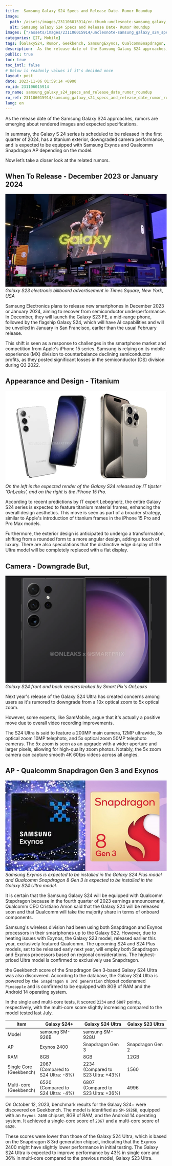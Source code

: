 ```yaml
---
title:  Samsung Galaxy S24 Specs and Release Date- Rumor Roundup
image:
  path: /assets/images/231106015914/en-thumb-unclesnote-samsung_galaxy_s24_specs_and_release_date_rumor_roundup.png
  alt: Samsung Galaxy S24 Specs and Release Date- Rumor Roundup
images: ["/assets/images/231106015914/unclesnote-samsung_galaxy_s24_specs_and_release_date_rumor_roundup-galaxy_s23_electronic_billboard_advertisement_in_times_square_new_york_usa.png", "/assets/images/231106015914/unclesnote-samsung_galaxy_s24_specs_and_release_date_rumor_roundup-on_the_left_is_the_expected_render_of_the_galaxy_s24_released_by_it_tipster_onleaks_and_on_the_right_is_the_iphone_15_pro.png", "/assets/images/231106015914/unclesnote-samsung_galaxy_s24_specs_and_release_date_rumor_roundup-galaxy_s24_front_and_back_renders_leaked_by_smart_pix_s_onleaks.png", "/assets/images/231106015914/unclesnote-samsung_galaxy_s24_specs_and_release_date_rumor_roundup-samsung_exynos_is_expected_to_be_installed_in_the_galaxy_s24_plus_model_and_qualcomm_snapdragon_8_gen_3_is_expected_to_be_installed_in_the_galaxy_s24_ultra_model.png"]
categories: [IT, Mobile]
tags: [GalaxyS24, Rumor, Geekbench, SamsungExynos, QualcommSnapdragon, Titanium, IT, Mobile]
description:  As the release date of the Samsung Galaxy S24 approaches, rumors are emerging about rendered images and expected specifications. In summary, the Galaxy S 24
public: true
toc: true
toc_intl: false
# Below is readonly values if it's decided once
layout: post
date: 2023-11-06 01:59:14 +0900
ro_id: 231106015914
ro_name: samsung_galaxy_s24_specs_and_release_date_rumor_roundup
ro_ref: 231106015914/samsung_galaxy_s24_specs_and_release_date_rumor_roundup
lang: en
---
```

As the release date of the Samsung Galaxy S24 approaches, rumors are emerging about rendered images and expected specifications.  

In summary, the Galaxy S 24 series is scheduled to be released in the first quarter of 2024, has a titanium exterior, downgraded camera performance, and is expected to be equipped with Samsung Exynos and Qualcomm Snapdragon AP depending on the model.  

Now let’s take a closer look at the related rumors.  
## When To Release - December 2023 or January 2024
![Galaxy S23 electronic billboard advertisement in Times Square, New York, USA](/assets/images/231106015914/unclesnote-samsung_galaxy_s24_specs_and_release_date_rumor_roundup-galaxy_s23_electronic_billboard_advertisement_in_times_square_new_york_usa.png)
_Galaxy S23 electronic billboard advertisement in Times Square, New York, USA_

Samsung Electronics plans to release new smartphones in December 2023 or January 2024, aiming to recover from semiconductor underperformance. In December, they will launch the Galaxy S23 FE, a mid-range phone, followed by the flagship Galaxy S24, which will have AI capabilities and will be unveiled in January in San Francisco, earlier than the usual February release.  

This shift is seen as a response to challenges in the smartphone market and competition from Apple's iPhone 15 series. Samsung is relying on its mobile experience (MX) division to counterbalance declining semiconductor profits, as they posted significant losses in the semiconductor (DS) division during Q3 2022.  
## Appearance and Design - Titanium
![On the left is the expected render of the Galaxy S24 released by IT tipster ‘OnLeaks’, and on the right is the iPhone 15 Pro.](/assets/images/231106015914/unclesnote-samsung_galaxy_s24_specs_and_release_date_rumor_roundup-on_the_left_is_the_expected_render_of_the_galaxy_s24_released_by_it_tipster_onleaks_and_on_the_right_is_the_iphone_15_pro.png)
_On the left is the expected render of the Galaxy S24 released by IT tipster ‘OnLeaks’, and on the right is the iPhone 15 Pro._

According to recent predictions by IT expert Lebegnerz, the entire Galaxy S24 series is expected to feature titanium material frames, enhancing the overall design aesthetics. This move is seen as part of a broader strategy, similar to Apple's introduction of titanium frames in the iPhone 15 Pro and Pro Max models.  

Furthermore, the exterior design is anticipated to undergo a transformation, shifting from a rounded form to a more angular design, adding a touch of luxury. There are also speculations that the distinctive edge display of the Ultra model will be completely replaced with a flat display.  
## Camera - Downgrade But,
![Galaxy S24 front and back renders leaked by Smart Pix's OnLeaks](/assets/images/231106015914/unclesnote-samsung_galaxy_s24_specs_and_release_date_rumor_roundup-galaxy_s24_front_and_back_renders_leaked_by_smart_pix_s_onleaks.png)
_Galaxy S24 front and back renders leaked by Smart Pix's OnLeaks_

Next year's release of the Galaxy S24 Ultra has created concerns among users as it's rumored to downgrade from a 10x optical zoom to 5x optical zoom.  

However, some experts, like SamMobile, argue that it's actually a positive move due to overall video recording improvements.  

The S24 Ultra is said to feature a 200MP main camera, 12MP ultrawide, 3x optical zoom 10MP telephoto, and 5x optical zoom 50MP telephoto cameras. The 5x zoom is seen as an upgrade with a wider aperture and larger pixels, allowing for high-quality zoom photos. Notably, the 5x zoom camera can capture smooth 4K 60fps videos across all angles.  
## AP - Qualcomm Snapdragon Gen 3 and Exynos
![Samsung Exynos is expected to be installed in the Galaxy S24 Plus model and Qualcomm Snapdragon 8 Gen 3 is expected to be installed in the Galaxy S24 Ultra model.](/assets/images/231106015914/unclesnote-samsung_galaxy_s24_specs_and_release_date_rumor_roundup-samsung_exynos_is_expected_to_be_installed_in_the_galaxy_s24_plus_model_and_qualcomm_snapdragon_8_gen_3_is_expected_to_be_installed_in_the_galaxy_s24_ultra_model.png)
_Samsung Exynos is expected to be installed in the Galaxy S24 Plus model and Qualcomm Snapdragon 8 Gen 3 is expected to be installed in the Galaxy S24 Ultra model._

It is certain that the Samsung Galaxy S24 will be equipped with Qualcomm Stepdragon because in the fourth quarter of 2023 earnings announcement, Qualcomm CEO Cristiano Amon said that the Galaxy S24 will be released soon and that Qualcomm will take the majority share in terms of onboard components.  

Samsung's wireless division had been using both Snapdragon and Exynos processors in their smartphones up to the Galaxy S22. However, due to heating issues with Exynos, the Galaxy S23 model, released earlier this year, exclusively featured Qualcomm. The upcoming S24 and S24 Plus models, set to be released early next year, will employ both Snapdragon and Exynos processors based on regional considerations. The highest-priced Ultra model is confirmed to exclusively use Snapdragon.  

the Geekbench score of the Snapdragon Gen 3-based Galaxy S24 Ultra was also discovered. According to the database, the Galaxy S24 Ultra is powered by `the Snapdragon 8 3rd generation` chipset codenamed `Pineapple` and is confirmed to be equipped with 8GB of RAM and the Android 14 operating system.  

In the single and multi-core tests, it scored `2234` and `6807` points, respectively, with the multi-core score slightly increasing compared to the model tested last July.  

| Item                       | Galaxy S24+                              | Galaxy S24 Ultra                           | Galaxy S23 Ultra |
| -------------------------- | ---------------------------------------- | ------------------------------------------ | ---------------- |
| Model                      | samsung SM-926B                          | samsung SM-928U                            |                  |
| AP                         | Exynos 2400                              | Snapdragon Gen 3                           | Snapdragon Gen 2 |
| RAM                        | 8GB                                      | 8GB                                        | 12GB             |
| Single Core<br>(Geekbench) | 2067<br>(Compared to<br> S24 Ultra: -8%) | 2234<br>(Compared to<br> S23 Ultra: +43%)  | 1560             |
| Multi-core<br>(Geekbench)  | 6520<br>(Compared to<br> S24 Ultra: -4%) | 6807 <br>(Compared to<br> S23 Ultra: +36%) | 4996             |

On October 12, 2023, benchmark results for the Galaxy S24+ were discovered on Geekbench. The model is identified as `SM-S926B`, equipped with an `Exynos 2400` chipset, 8GB of RAM, and the Android 14 operating system. It achieved a single-core score of `2067` and a multi-core score of `6520`.  

These scores were lower than those of the Galaxy S24 Ultra, which is based on the Snapdragon 8 3rd generation chipset, indicating that the Exynos 2400 might have slightly lower performance in initial testing. The Galaxy S24 Ultra is expected to improve performance by 43% in single core and 36% in multi-core compared to the previous model, Galaxy S23 Ultra.  

